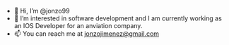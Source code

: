 - 👋 Hi, I’m @jonzo99
- 👀 I’m interested in software development and I am currently working as an IOS Developer for an anviation company.
- 📫 You can reach me at jonzojimenez@gmail.com

<!---
jonzo99/jonzo99 is a ✨ special ✨ repository because its `README.md` (this file) appears on your GitHub profile.
You can click the Preview link to take a look at your changes.
--->
